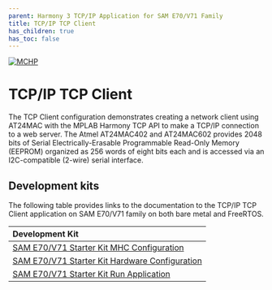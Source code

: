 ```yaml
---
parent: Harmony 3 TCP/IP Application for SAM E70/V71 Family
title: TCP/IP TCP Client
has_children: true
has_toc: false
---
```

[![MCHP](https://www.microchip.com/ResourcePackages/Microchip/assets/dist/images/logo.png)](https://www.microchip.com)

# TCP/IP TCP Client

The TCP Client configuration demonstrates creating a network client using AT24MAC with the MPLAB Harmony TCP API to make a TCP/IP connection to a web server.
The Atmel AT24MAC402 and AT24MAC602 provides 2048 bits of Serial Electrically-Erasable Programmable Read-Only Memory (EEPROM) organized as 256 words of eight bits each and is accessed via an I2C-compatible (2-wire) serial interface.


## Development kits
The following table provides links to the documentation to the TCP/IP TCP Client application on SAM E70/V71 family on both bare metal and FreeRTOS.


| Development Kit |
|:---------|
|[SAM E70/V71 Starter Kit MHC Configuration](docs/readme_mhc_configuration.md) |
|[SAM E70/V71 Starter Kit Hardware Configuration](docs/readme_hardware_configuration.md) |
|[SAM E70/V71 Starter Kit Run Application](docs/readme_run_application.md) |
